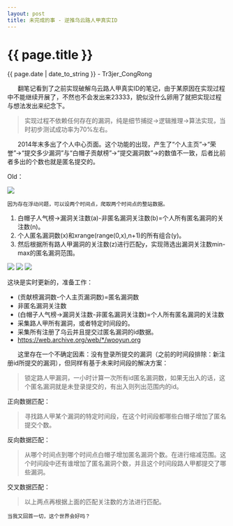 ```yaml
---
layout: post
title: 未完成的事 - 逆推乌云路人甲真实ID
---
```


{{ page.title }}
================
<p class="date">{{ page.date | date_to_string }} - Tr3jer_CongRong</p>

&nbsp;&nbsp;&nbsp;&nbsp;&nbsp;&nbsp;翻笔记看到了之前实现破解乌云路人甲真实ID的笔记，由于某原因在实现过程中不能继续开展了，不然也不会发出来23333，貌似没什么卵用了就把实现过程与想法发出来纪念下。

> 实现过程不依赖任何存在的漏洞，纯是细节捕捉->逻辑推理->算法实现，当时初步测试成功率为70%左右。

&nbsp;&nbsp;&nbsp;&nbsp;&nbsp;&nbsp;2014年末多出了个人中心页面。这个功能的出现，产生了“个人主页”->“荣誉”->“提交多少漏洞”与“白帽子贡献榜”->“提交漏洞数”->的数值不一致，后者比前者多出的个数也就是匿名提交的。

Old：

<img src="http://7xiw31.com1.z0.glb.clouddn.com/5erdfc.png">

```
因为存在浮动问题，可以设两个时间点，爬取两个时间点的整站数据。
```

1. 白帽子人气榜->漏洞关注数(a)-非匿名漏洞关注数(b)=个人所有匿名漏洞的关注数(n)。
2. 个人匿名漏洞数(x)和xrange(range(0,x),n+1)的所有组合(y)。
3. 然后根据所有路人甲漏洞的关注数(z)进行匹配y，实现筛选出漏洞关注数min-max的匿名漏洞范围。

<img src="http://7xiw31.com1.z0.glb.clouddn.com/5202.png">

<img src="http://7xiw31.com1.z0.glb.clouddn.com/Screen%20Shot%202016-04-16%20at%2010.05.23%20PM.png">

<img src="http://7xiw31.com1.z0.glb.clouddn.com/5203.png">

这块是实时更新的，准备工作：

- (贡献榜漏洞数-个人主页漏洞数)=匿名漏洞数
- 非匿名漏洞关注数
- (白帽子人气榜->漏洞关注数-非匿名漏洞关注数)=个人所有匿名漏洞的关注数
- 采集路人甲所有漏洞，或者特定时间段的。
- 采集所有注册了乌云并且提交过匿名漏洞的id数据。
- https://web.archive.org/web/*/wooyun.org

&nbsp;&nbsp;&nbsp;&nbsp;&nbsp;&nbsp;这里存在一个不确定因素：没有登录所提交的漏洞（之前的时间段排除：新注册id所提交的漏洞），但同样有基于未来时间段的解决方案：

> 锁定路人甲漏洞，一小时计算一次所有id匿名漏洞数，如果无出入的话，这个匿名漏洞就是未登录提交的，有出入则列出范围内的id。

正向数据匹配：

> 寻找路人甲某个漏洞的特定时间段，在这个时间段都哪些白帽子增加了匿名提交个数。

反向数据匹配：

> 从哪个时间点到哪个时间点白帽子增加匿名漏洞个数。在进行缩减范围。这个时间段中还有谁增加了匿名漏洞个数，并且这个时间段路人甲都提交了哪些漏洞。

交叉数据匹配：

> 以上两点再根据上面的匹配关注数的方法进行匹配。

    当我又回首一切，这个世界会好吗？